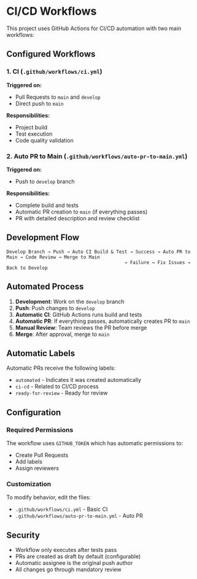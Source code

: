 # CI/CD Workflows

This project uses GitHub Actions for CI/CD automation with two main workflows:

## Configured Workflows

### 1. **CI** (`.github/workflows/ci.yml`)
**Triggered on:**
- Pull Requests to `main` and `develop`
- Direct push to `main`

**Responsibilities:**
- Project build
- Test execution
- Code quality validation

### 2. **Auto PR to Main** (`.github/workflows/auto-pr-to-main.yml`)
**Triggered on:**
- Push to `develop` branch

**Responsibilities:**
- Complete build and tests
- Automatic PR creation to `main` (if everything passes)
- PR with detailed description and review checklist

## Development Flow

```
Develop Branch → Push → Auto CI Build & Test → Success → Auto PR to Main → Code Review → Merge to Main
                                           → Failure → Fix Issues → Back to Develop
```

## Automated Process

1. **Development**: Work on the `develop` branch
2. **Push**: Push changes to `develop`
3. **Automatic CI**: GitHub Actions runs build and tests
4. **Automatic PR**: If everything passes, automatically creates PR to `main`
5. **Manual Review**: Team reviews the PR before merge
6. **Merge**: After approval, merge to `main`

## Automatic Labels

Automatic PRs receive the following labels:
- `automated` - Indicates it was created automatically
- `ci-cd` - Related to CI/CD process
- `ready-for-review` - Ready for review

## Configuration

### Required Permissions
The workflow uses `GITHUB_TOKEN` which has automatic permissions to:
- Create Pull Requests
- Add labels
- Assign reviewers

### Customization
To modify behavior, edit the files:
- `.github/workflows/ci.yml` - Basic CI
- `.github/workflows/auto-pr-to-main.yml` - Auto PR

## Security

- Workflow only executes after tests pass
- PRs are created as draft by default (configurable)
- Automatic assignee is the original push author
- All changes go through mandatory review
